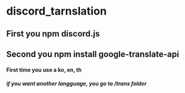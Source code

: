 # discord_tarnslation

## First you npm discord.js

## Second you npm install google-translate-api

#### First time you use a ko, en, th

##### if you want another langguage, you go to /trans folder 
